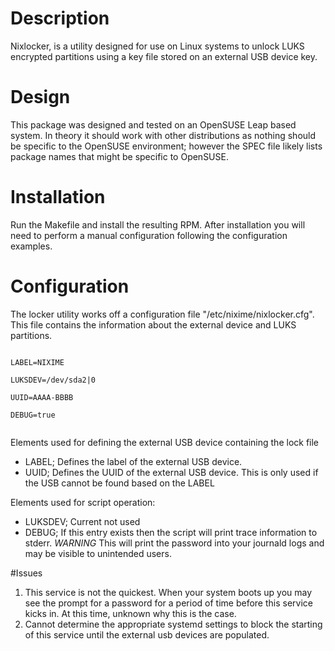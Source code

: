 # Description

Nixlocker, is a utility designed for use on Linux systems to unlock LUKS encrypted partitions using a key file stored on an external USB device key.

# Design

This package was designed and tested on an OpenSUSE Leap based system. In theory it should work with other distributions as nothing should be specific to the OpenSUSE environment; however the SPEC file likely lists package names that might be specific to OpenSUSE.

# Installation
Run the Makefile and install the resulting RPM. After installation you will need to perform a manual configuration following the configuration examples.

# Configuration
The locker utility works off a configuration file "/etc/nixime/nixlocker.cfg". This file contains the information about the external device and LUKS partitions.

<code>
LABEL=NIXIME<br>
LUKSDEV=/dev/sda2|0<br>
UUID=AAAA-BBBB<br>
DEBUG=true<br>
</code>

Elements used for defining the external USB device containing the lock file
* LABEL; Defines the label of the external USB device.
* UUID; Defines the UUID of the external USB device. This is only used if the USB cannot be found based on the LABEL 

Elements used for script operation:
* LUKSDEV; Current not used
* DEBUG; If this entry exists then the script will print trace information to stderr. *WARNING* This will print the password into your journald logs and may be visible to unintended users.

#Issues

1. This service is not the quickest. When your system boots up you may see the prompt for a password for a period of time before this service kicks in. At this time, unknown why this is the case.
2. Cannot determine the appropriate systemd settings to block the starting of this service until the external usb devices are populated.



